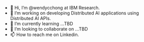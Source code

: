 - 👋 Hi, I’m @wendycchong at IBM Research.
- 👀 I’m working on developing Distributed AI applications using Distributed AI APIs.
- 🌱 I’m currently learning ...TBD
- 💞️ I’m looking to collaborate on ...TBD
- 📫 How to reach me on Linkedin. <linkedin url here>

<!---
wendycchong/wendycchong is a ✨ special ✨ repository because its `README.md` (this file) appears on your GitHub profile.
You can click the Preview link to take a look at your changes.
--->
